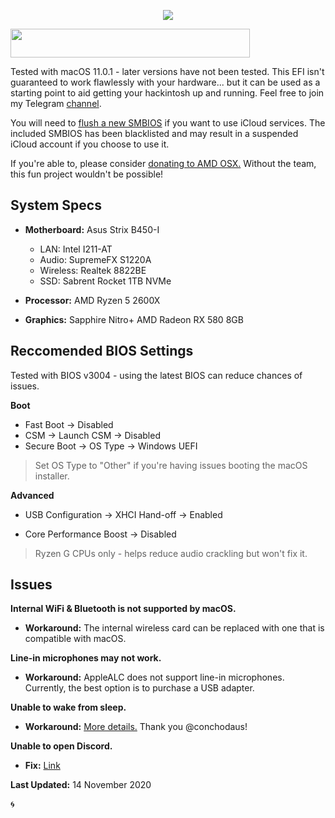 <p align="center">
	<img src="https://ibin.co/52IbeCHLerMK.png"/>
</p>

<p>
	<img src="https://ibin.co/4wROyHBs3PAE.png" width="383" height="46"/>
</p>

Tested with macOS 11.0.1 - later versions have not been tested. This EFI isn't guaranteed to work flawlessly with your hardware... but it can be used as a starting point to aid getting your hackintosh up and running. Feel free to join my Telegram [channel](https://t.me/macOSstrixB450i).

You will need to [flush a new SMBIOS](https://dortania.github.io/OpenCore-Desktop-Guide/AMD/zen.html#platforminfo) if you want to use iCloud services. The included SMBIOS has been blacklisted and may result in a suspended iCloud account if you choose to use it.

If you're able to, please consider [donating to AMD OSX.](https://forum.amd-osx.com/index.php?dbtech-donate/drives/amd-os-x.1/donate) Without the team, this fun project wouldn't be possible!



## System Specs

* **Motherboard:** Asus Strix B450-I
	* LAN: Intel I211-AT
	* Audio: SupremeFX S1220A
	* Wireless: Realtek 8822BE
	* SSD: Sabrent Rocket 1TB NVMe

* **Processor:** AMD Ryzen 5 2600X
* **Graphics:** Sapphire Nitro+ AMD Radeon RX 580 8GB

## Reccomended BIOS Settings

Tested with BIOS v3004 - using the latest BIOS can reduce chances of issues.

**Boot**

* Fast Boot → Disabled
* CSM → Launch CSM → Disabled
* Secure Boot → OS Type → Windows UEFI

> Set OS Type to "Other" if you're having issues booting the macOS installer.

**Advanced**

* USB Configuration → XHCI Hand-off → Enabled

* Core Performance Boost → Disabled

> Ryzen G CPUs only - helps reduce audio crackling but won't fix it.

## Issues

**Internal WiFi & Bluetooth is not supported by macOS.**

* **Workaround:** The internal wireless card can be replaced with one that is compatible with macOS.

**Line-in microphones may not work.**

* **Workaround:** AppleALC does not support line-in microphones. Currently, the best option is to purchase a USB adapter.

**Unable to wake from sleep.**

* **Workaround:** [More details.](https://github.com/willza3/macOS-strix-B450i/issues/13#issuecomment-642053047) Thank you @conchodaus!

**Unable to open Discord.**

* **Fix:** [Link](https://discordapp.com/channels/249992304503291905/263798638373896203/717912500498333746)

**Last Updated:** 14 November 2020

🌀
